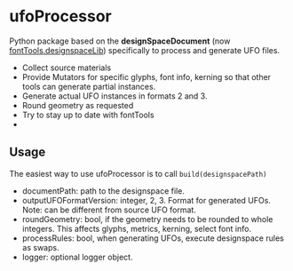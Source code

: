 # ufoProcessor
Python package based on the **designSpaceDocument** (now [fontTools.designspaceLib](https://github.com/fonttools/fonttools/tree/master/Lib/fontTools/designspaceLib)) specifically to process and generate UFO files.

* Collect source materials
* Provide Mutators for specific glyphs, font info, kerning so that other tools can generate partial instances.
* Generate actual UFO instances in formats 2 and 3.
* Round geometry as requested
* Try to stay up to date with fontTools
* 

## Usage
The easiest way to use ufoProcessor is to call `build(designspacePath)`

* documentPath: path to the designspace file.
* outputUFOFormatVersion: integer, 2, 3. Format for generated UFOs. Note: can be different from source UFO format.
* roundGeometry: bool, if the geometry needs to be rounded to whole integers. This affects glyphs, metrics, kerning, select font info.
* processRules: bool, when generating UFOs, execute designspace rules as swaps.
* logger: optional logger object.

